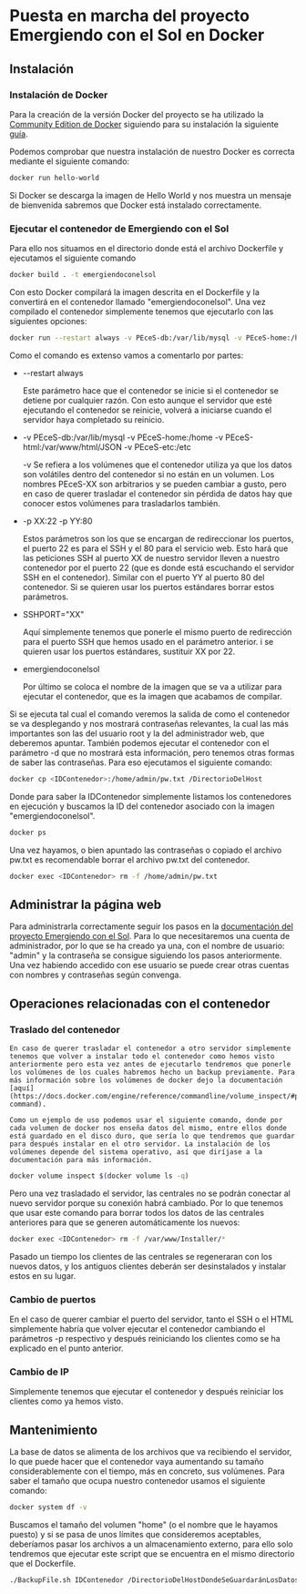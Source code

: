 # Puesta en marcha del proyecto Emergiendo con el Sol en Docker

## Instalación

### Instalación de Docker

Para la creación de la versión Docker del proyecto se ha utilizado la [Community Edition de Docker](https://www.docker.com/community-edition) siguiendo para su instalación la siguiente [guía](https://docs.docker.com/install/).

Podemos comprobar que nuestra instalación de nuestro Docker es correcta mediante el siguiente comando:

~~~bash
docker run hello-world
~~~

Si Docker se descarga la imagen de Hello World y nos muestra un mensaje de bienvenida sabremos que Docker está instalado correctamente.

### Ejecutar el contenedor de Emergiendo con el Sol

Para ello nos situamos en el directorio donde está el archivo Dockerfile y ejecutamos el siguiente comando

~~~bash
docker build . -t emergiendoconelsol 
~~~

Con esto Docker compilará la imagen descrita en el Dockerfile y la convertirá en el contenedor llamado "emergiendoconelsol". Una vez compilado el contenedor simplemente tenemos que ejecutarlo con las siguientes opciones:

~~~bash
docker run --restart always -v PEceS-db:/var/lib/mysql -v PEceS-home:/home -v PEceS-html:/var/www/html -v PEceS-etc:/etc -p XX:22 -p YY:80 -e SSHPORT="XX" emergiendoconelsol
~~~

Como el comando es extenso vamos a comentarlo por partes:

+ --restart always 

	Este parámetro hace que el contenedor se inicie si el contenedor se detiene por cualquier razón. Con esto aunque el servidor que esté ejecutando el contenedor se reinicie, volverá a iniciarse cuando el servidor haya completado su reinicio.

+ -v PEceS-db:/var/lib/mysql -v PEceS-home:/home -v PEceS-html:/var/www/html/JSON -v PEceS-etc:/etc

	-v Se refiera a los volúmenes que el contenedor utiliza ya que los datos son volátiles dentro del contenedor si no están en un volumen. Los nombres PEceS-XX son arbitrarios y se pueden cambiar a gusto, pero en caso de querer trasladar el contenedor sin pérdida de datos hay que conocer estos volúmenes para trasladarlos también.
	
+ -p XX:22 -p YY:80

	Estos parámetros son los que se encargan de redireccionar los puertos, el puerto 22 es para el SSH y el 80 para el servicio web. Esto hará que las peticiones SSH al puerto XX de nuestro servidor lleven a nuestro contenedor por el puerto 22 (que es donde está escuchando el servidor SSH en el contenedor). Similar con el puerto YY al puerto 80 del contenedor. Si se quieren usar los puertos estándares borrar estos parámetros.
	
+ SSHPORT="XX"

	Aquí simplemente tenemos que ponerle el mismo puerto de redirección para el puerto SSH que hemos usado en el parámetro anterior. i se quieren usar los puertos estándares, sustituir XX por 22.
	
+ emergiendoconelsol

	Por último se coloca el nombre de la imagen que se va a utilizar para ejecutar el contenedor, que es la imagen que acabamos de compilar.
	
Si se ejecuta tal cual el comando veremos la salida de como el contenedor se va desplegando y nos mostrará contraseñas relevantes, la cual las más importantes son las del usuario root y la del administrador web, que deberemos apuntar. También podemos ejecutar el contenedor con el parámetro -d que no mostrará esta información, pero tenemos otras formas de saber las contraseñas. Para eso ejecutamos el siguiente comando:

~~~bash
docker cp <IDContenedor>:/home/admin/pw.txt /DirectorioDelHost
~~~
	
Donde para saber la IDContenedor simplemente listamos los contenedores en ejecución y buscamos la ID del contenedor asociado con la imagen "emergiendoconelsol". 
	
~~~bash
docker ps
~~~

Una vez hayamos, o bien apuntado las contraseñas o copiado el archivo pw.txt es recomendable borrar el archivo pw.txt del contenedor.

~~~bash
docker exec <IDContenedor> rm -f /home/admin/pw.txt
~~~

## Administrar la página web

Para administrarla correctamente seguir los pasos en la [documentación del proyecto Emergiendo con el Sol](Documentación%20-%20Emergiendo%20con%20el%20Sol.pdf). Para lo que necesitaremos una cuenta de administrador, por lo que se ha creado ya una, con el nombre de usuario: "admin" y la contraseña se consigue siguiendo los pasos anteriormente. Una vez habiendo accedido con ese usuario se puede crear otras cuentas con nombres y contraseñas según convenga. 

## Operaciones relacionadas con el contenedor

### Traslado del contenedor

	En caso de querer trasladar el contenedor a otro servidor simplemente tenemos que volver a instalar todo el contenedor como hemos visto anteriormente pero esta vez antes de ejecutarlo tendremos que ponerle los volúmenes de los cuales habremos hecho un backup previamente. Para más información sobre los volúmenes de docker dejo la documentación [aquí](https://docs.docker.com/engine/reference/commandline/volume_inspect/#parent-command).
	
	Como un ejemplo de uso podemos usar el siguiente comando, donde por cada volumen de docker nos enseña datos del mismo, entre ellos donde está guardado en el disco duro, que sería lo que tendremos que guardar para después instalar en el otro servidor. La instalación de los volúmenes depende del sistema operativo, así que diríjase a la documentación para más información.
	
~~~bash
docker volume inspect $(docker volume ls -q)
~~~

Pero una vez trasladado el servidor, las centrales no se podrán conectar al nuevo servidor porque su conexión habrá cambiado. Por lo que tenemos que usar este comando para borrar todos los datos de las centrales anteriores para que se generen automáticamente los nuevos:
	
~~~bash
docker exec <IDContenedor> rm -f /var/www/Installer/*
~~~ 

Pasado un tiempo los clientes de las centrales se regeneraran con los nuevos datos, y los antiguos clientes deberán ser desinstalados y instalar estos en su lugar.

### Cambio de puertos

En el caso de querer cambiar el puerto del servidor, tanto el SSH o el HTML simplemente habría que volver ejecutar el contenedor cambiando el parámetros -p respectivo y después reiniciando los clientes como se ha explicado en el punto anterior.
	
### Cambio de IP

Simplemente tenemos que ejecutar el contenedor y después reiniciar los clientes como ya hemos visto.

## Mantenimiento

La base de datos se alimenta de los archivos que va recibiendo el servidor, lo que puede hacer que el contenedor vaya aumentando su tamaño considerablemente con el tiempo, más en concreto, sus volúmenes. Para saber el tamaño que ocupa nuestro contenedor usamos el siguiente comando:

~~~bash
docker system df -v
~~~ 

Buscamos el tamaño del volumen "home" (o el nombre que le hayamos puesto) y si se pasa de unos límites que consideremos aceptables, deberíamos pasar los archivos a un almacenamiento externo, para ello solo tendremos que ejecutar este script que se encuentra en el mismo directorio que el Dockerfile.

~~~bash
./BackupFile.sh IDContenedor /DirectorioDelHostDondeSeGuardaránLosDatos
~~~ 



